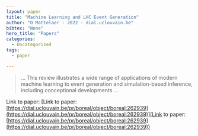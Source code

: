 ```yaml
---
layout: paper
title: "Machine Learning and LHC Event Generation"
author: "O Mattelaer - 2022 - dial.uclouvain.be"
bibtex: "None"
hero_title: "Papers"
categories:
  - Uncategorized
tags:
  - paper

---
```

>… This review illustrates a wide range of applications of modern machine learning to event generation and simulation-based inference, including conceptional developments …

Link to paper: [Link to paper: [https://dial.uclouvain.be/pr/boreal/object/boreal:262939](https://dial.uclouvain.be/pr/boreal/object/boreal:262939)](Link to paper: [https://dial.uclouvain.be/pr/boreal/object/boreal:262939](https://dial.uclouvain.be/pr/boreal/object/boreal:262939))


